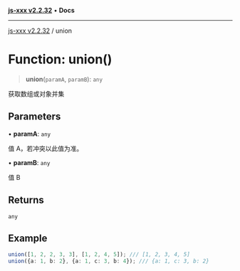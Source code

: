 [**js-xxx v2.2.32**](../README.md) • **Docs**

***

[js-xxx v2.2.32](../README.md) / union

# Function: union()

> **union**(`paramA`, `paramB`): `any`

获取数组或对象并集

## Parameters

• **paramA**: `any`

值 A，若冲突以此值为准。

• **paramB**: `any`

值 B

## Returns

`any`

## Example

```ts
union([1, 2, 2, 3, 3], [1, 2, 4, 5]); /// [1, 2, 3, 4, 5]
union({a: 1, b: 2}, {a: 1, c: 3, b: 4}); /// {a: 1, c: 3, b: 2}
```
